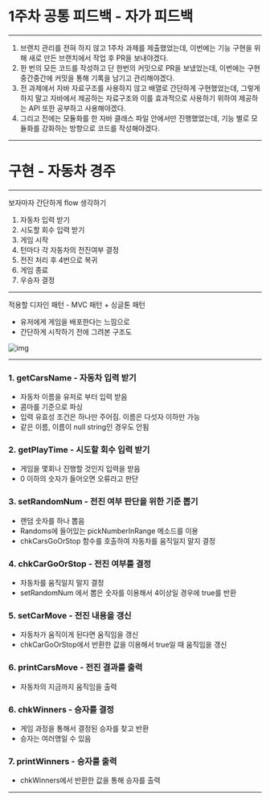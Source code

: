 # 1주차 공통 피드백 - 자가 피드백

---

1. 브랜치 관리를 전혀 하지 않고 1주차 과제를 제출했었는데, 이번에는 기능 구현을 위해 새로 만든 브랜치에서 작업 후 PR을 보내야겠다.
2. 한 번의 모든 코드를 작성하고 단 한번의 커밋으로 PR을 보냈었는데, 이번에는 구현 중간중간에 커밋을 통해 기록을 남기고 관리해야겠다.
3. 전 과제에서 자바 자료구조를 사용하지 않고 배열로 간단하게 구현했었는데, 그렇게 하지 말고 자바에서 제공하는 자료구조와 이를 효과적으로 사용하기 위하여 제공하는 API 또한 공부하고 사용해야겠다.
4. 그리고 전에는 모듈화를 한 자바 클래스 파일 안에서만 진행했었는데, 기능 별로 모듈화를 강화하는 방향으로 코드를 작성해야겠다.

---


# 구현 - 자동차 경주

---

보자마자 간단하게 flow 생각하기
1. 자동차 입력 받기
2. 시도할 회수 입력 받기
3. 게임 시작
4. 턴마다 각 자동차의 전진여부 결정
5. 전진 처리 후 4번으로 복귀
6. 게임 종료
7. 우승자 결정

---

적용할 디자인 패턴 - MVC 패턴 + 싱글톤 패턴
- 유저에게 게임을 배포한다는 느낌으로
- 간단하게 시작하기 전에 그려본 구조도

![img](https://cdn.discordapp.com/attachments/1156230299202625608/1167752576792535120/2023-10-28_6.11.46.png?ex=654f4556&is=653cd056&hm=e57c9a13cbcbbd70ee0931cff06834920427c4462b4fc10432b8cd2d827d54b6&)

---

### 1. getCarsName - 자동차 입력 받기

- 자동차 이름을 유저로 부터 입력 받음
- 콤마를 기준으로 파싱
- 입력 유효성 조건은 하나만 주어짐. 이름은 다섯자 이하만 가능
- 같은 이름, 이름이 null string인 경우도 안됨

### 2. getPlayTime - 시도할 회수 입력 받기

- 게임을 몇회나 진행할 것인지 입력을 받음
- 0 이하의 숫자가 들어오면 오류라고 판단

### 3. setRandomNum - 전진 여부 판단을 위한 기준 뽑기

- 랜덤 숫자를 하나 뽑음
- Randoms에 들어있는 pickNumberInRange 메소드를 이용
- chkCarsGoOrStop 함수를 호출하여 자동차를 움직일지 말지 결정

### 4. chkCarGoOrStop - 전진 여부를 결정

- 자동차를 움직일지 말지 결정
- setRandomNum 에서 뽑은 숫자를 이용해서 4이상일 경우에 true를 반환

### 5. setCarMove - 전진 내용을 갱신

- 자동차가 움직이게 된다면 움직임을 갱신
- chkCarGoOrStop에서 반환한 값을 이용해서 true일 때 움직임을 갱신

### 6. printCarsMove - 전진 결과를 출력

- 자동차의 지금까지 움직임을 출력

### 6. chkWinners - 승자를 결정

- 게임 과정을 통해서 결정된 승자를 찾고 반환
- 승자는 여러명일 수 있음

### 7. printWinners - 승자를 출력

- chkWinners에서 반환한 값을 통해 승자를 출력

---


